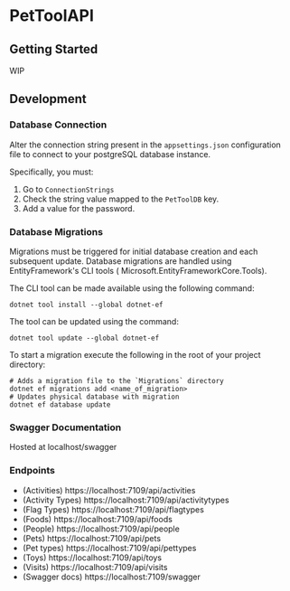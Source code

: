 ﻿# PetToolAPI


## Getting Started
WIP


## Development
### Database Connection
Alter the connection string present in the `appsettings.json` configuration file
to connect to your postgreSQL database instance.

Specifically, you must:
1. Go to `ConnectionStrings` 
2. Check the string value mapped to the `PetToolDB` key.
3. Add a value for the password.

### Database Migrations
Migrations must be triggered for initial database creation and each subsequent 
update. Database migrations are handled using EntityFramework's CLI tools (
Microsoft.EntityFrameworkCore.Tools).

The CLI tool can be made available using the following command:
```
dotnet tool install --global dotnet-ef
```

The tool can be updated using the command:
```
dotnet tool update --global dotnet-ef
```

To start a migration execute the following in the root of your project directory:
```
# Adds a migration file to the `Migrations` directory
dotnet ef migrations add <name_of_migration>
# Updates physical database with migration
dotnet ef database update
```

### Swagger Documentation
Hosted at localhost/swagger


### Endpoints
- (Activities) https://localhost:7109/api/activities
- (Activity Types) https://localhost:7109/api/activitytypes
- (Flag Types) https://localhost:7109/api/flagtypes
- (Foods) https://localhost:7109/api/foods
- (People) https://localhost:7109/api/people
- (Pets) https://localhost:7109/api/pets
- (Pet types) https://localhost:7109/api/pettypes
- (Toys) https://localhost:7109/api/toys
- (Visits) https://localhost:7109/api/visits
- (Swagger docs) https://localhost:7109/swagger